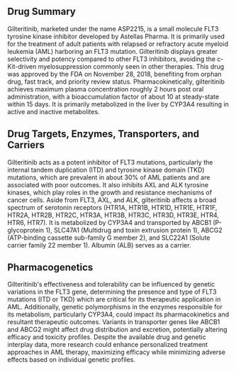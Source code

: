 ## Drug Summary
Gilteritinib, marketed under the name ASP2215, is a small molecule FLT3 tyrosine kinase inhibitor developed by Astellas Pharma. It is primarily used for the treatment of adult patients with relapsed or refractory acute myeloid leukemia (AML) harboring an FLT3 mutation. Gilteritinib displays greater selectivity and potency compared to other FLT3 inhibitors, avoiding the c-Kit-driven myelosuppression commonly seen in other therapies. This drug was approved by the FDA on November 28, 2018, benefiting from orphan drug, fast track, and priority review status. Pharmacokinetically, gilteritinib achieves maximum plasma concentration roughly 2 hours post oral administration, with a bioaccumulation factor of about 10 at steady-state within 15 days. It is primarily metabolized in the liver by CYP3A4 resulting in active and inactive metabolites.

## Drug Targets, Enzymes, Transporters, and Carriers
Gilteritinib acts as a potent inhibitor of FLT3 mutations, particularly the internal tandem duplication (ITD) and tyrosine kinase domain (TKD) mutations, which are prevalent in about 30% of AML patients and are associated with poor outcomes. It also inhibits AXL and ALK tyrosine kinases, which play roles in the growth and resistance mechanisms of cancer cells. Aside from FLT3, AXL, and ALK, gilteritinib affects a broad spectrum of serotonin receptors (HTR1A, HTR1B, HTR1D, HTR1E, HTR1F, HTR2A, HTR2B, HTR2C, HTR3A, HTR3B, HTR3C, HTR3D, HTR3E, HTR4, HTR6, HTR7). It is metabolized by CYP3A4 and transported by ABCB1 (P-glycoprotein 1), SLC47A1 (Multidrug and toxin extrusion protein 1), ABCG2 (ATP-binding cassette sub-family G member 2), and SLC22A1 (Solute carrier family 22 member 1). Albumin (ALB) serves as a carrier.

## Pharmacogenetics
Gilteritinib's effectiveness and tolerability can be influenced by genetic variations in the FLT3 gene, determining the presence and type of FLT3 mutations (ITD or TKD) which are critical for its therapeutic application in AML. Additionally, genetic polymorphisms in the enzymes responsible for its metabolism, particularly CYP3A4, could impact its pharmacokinetics and resultant therapeutic outcomes. Variants in transporter genes like ABCB1 and ABCG2 might affect drug distribution and excretion, potentially altering efficacy and toxicity profiles. Despite the available drug and genetic interplay data, more research could enhance personalized treatment approaches in AML therapy, maximizing efficacy while minimizing adverse effects based on individual genetic profiles.